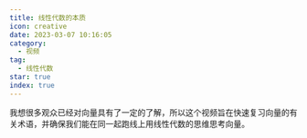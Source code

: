 ```yaml
---
title: 线性代数的本质
icon: creative
date: 2023-03-07 10:16:05
category:
  - 视频
tag:
  - 线性代数
star: true
index: true
---
```


我想很多观众已经对向量具有了一定的了解，所以这个视频旨在快速复习向量的有关术语，并确保我们能在同一起跑线上用线性代数的思维思考向量。
